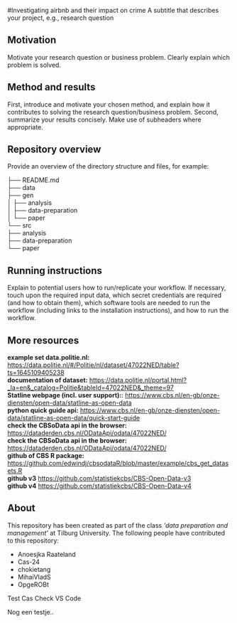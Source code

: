 #Investigating airbnb and their impact on crime 
A subtitle that describes your project, e.g., research question

## Motivation
Motivate your research question or business problem. Clearly explain which problem is solved.


## Method and results
First, introduce and motivate your chosen method, and explain how it contributes to solving the research question/business problem.
Second, summarize your results concisely. Make use of subheaders where appropriate.

## Repository overview
Provide an overview of the directory structure and files, for example:


├── README.md  
├── data  
├── gen  
│   ├── analysis  
│   ├── data-preparation  
│   └── paper  
└── src  
    ├── analysis  
    ├── data-preparation  
    └── paper  


## Running instructions
Explain to potential users how to run/replicate your workflow. If necessary, touch upon the required input data, which secret credentials are required (and how to obtain them), which software tools are needed to run the workflow (including links to the installation instructions), and how to run the workflow.

## More resources
**example set data.politie.nl:** https://data.politie.nl/#/Politie/nl/dataset/47022NED/table?ts=1645109405238  
**documentation of dataset:** https://data.politie.nl/portal.html?_la=en&_catalog=Politie&tableId=47022NED&_theme=97  
**Statline webpage (incl. user support):**: https://www.cbs.nl/en-gb/onze-diensten/open-data/statline-as-open-data  
**python quick guide api:** https://www.cbs.nl/en-gb/onze-diensten/open-data/statline-as-open-data/quick-start-guide  
**check the CBSoData api in the browser:** https://dataderden.cbs.nl/ODataApi/odata/47022NED/  
**check the CBSoData api in the browser:** https://dataderden.cbs.nl/ODataApi/odata/47022NED/  
**github of CBS R package:** https://github.com/edwindj/cbsodataR/blob/master/example/cbs_get_datasets.R  
**github v3** https://github.com/statistiekcbs/CBS-Open-Data-v3  
**github v4** https://github.com/statistiekcbs/CBS-Open-Data-v4  



## About
This repository has been created as part of the class _'data preparation and management'_  at Tilburg University. 
The following people have contributed to this repository: 
- Anoesjka Raateland 
- Cas-24 
- chokietang 
- MihaiVladS
- OpgeROBt  


Test Cas Check VS Code

Nog een testje..


